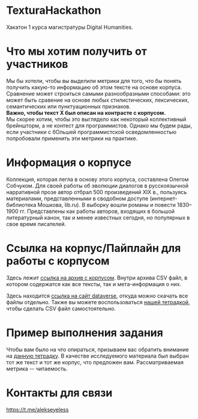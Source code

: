 # TexturaHackathon
Хакатон 1 курса магистратуры Digital Humanities.
# Что мы хотим получить от участников
Мы бы хотели, чтобы вы выделили метрики для того, что бы понять получить какую-то информацию об этом тексте на основе корпуса. Сравнение может строиться самыми разнообразными способами: это может быть сравение на основе любых стилистических, лексических, семантических или пунктуационных признаков.       
**Важно, чтобы текст Х был описан на контрасте с корпусом.**      
Мы скорее хотим, чтобы это выглядело как некоторый коллективный брейншторм, а не контест для программистов. Однако мы будем рады, если участники с бОльшей программистской осведомленностью попробовали применить эти метрики на практике.
# Информация о корпусе
Коллекция, которая легла в основу этого корпуса, составлена Олегом
Собчуком.  Для своей работы об эволюции диалогов в русскоязычной
нарративной прозе автор отбрал 500 произведений XIX в., пользуясь
материалами, представленными в сводобном доступе (интернет-библиотека
Мошкова, lib.ru). В выборку вошли романы и повести 1830–1900 гг.
Представлены как работы авторов, входящих в большой литературный
канон, так и менее известных сегодня, но популярных в свое время
писателей.
# Ссылка на корпус/Пайплайн для работы с корпусом

Здесь лежит [ссылка на архив с корпусом](https://drive.google.com/file/d/13ggzd8AnsSiucMYUAS6DKpEK5OmsPBf0/view?usp=sharing). Внутри архива CSV файл, в котором содержатся как все тексты, так и мета-информация о них.   


Здесь находится [ссылка на сайт dataverse](https://dataverse.pushdom.ru/dataset.xhtml?persistentId=doi:10.31860/openlit-2020.10-C004), откуда можно скачать все файлы отдельно. Также вы можете воспользоваться [нашей тетрадкой](https://colab.research.google.com/drive/1DETFfosUYclRLG_1LKvEh7-56Szi8L1r?usp=sharing), чтобы сделать CSV файл самостоятельно.

# Пример выполнения задания
Чтобы вам было на что опираться, призываем вас обратить внимание на [данную тетрадку](https://colab.research.google.com/drive/1ghKn8JRZisfRwrPWCtZMj1JFrVOOM1XF?usp=sharing). В качестве исследуемого материала был выбран тот же текст и тот же корпус, что предложен вам. Рассматриваемая метрика -- читаемость.
# Контакты для связи
https://t.me/alekseyeless
